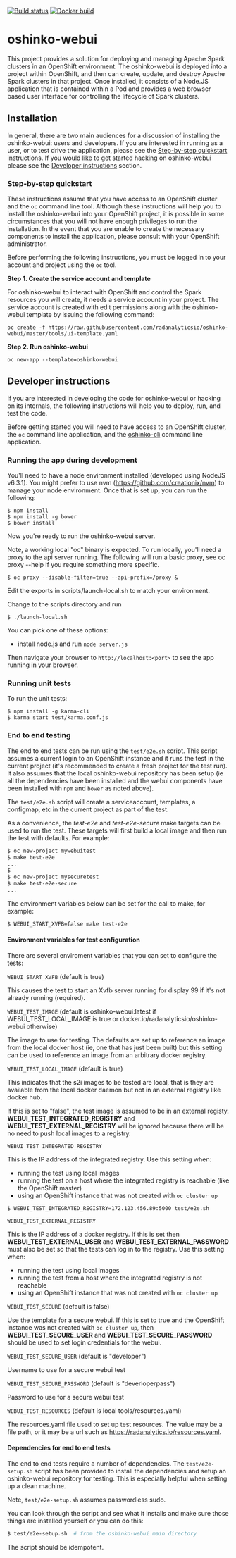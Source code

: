 [![Build status](https://travis-ci.org/radanalyticsio/oshinko-webui.svg?branch=master)](https://travis-ci.org/radanalyticsio/oshinko-webui)
[![Docker build](https://img.shields.io/docker/automated/radanalyticsio/oshinko-webui.svg)](https://hub.docker.com/r/radanalyticsio/oshinko-webui)

# oshinko-webui

This project provides a solution for deploying and managing Apache Spark
clusters in an OpenShift environment. The oshinko-webui is deployed into a
project within OpenShift, and then can create, update, and destroy Apache
Spark clusters in that project. Once installed, it consists of a Node.JS
application that is contained within a Pod and provides a web browser based
user interface for controlling the lifecycle of Spark clusters.

## Installation

In general, there are two main audiences for a discussion of installing the
oshinko-webui: users and developers. If you are interested in running as a
user, or to test drive the application, please see the
[Step-by-step quickstart](https://github.com/radanalyticsio/oshinko-webui#step-by-step-quickstart)
instructions. If you would like to get started hacking on oshinko-webui please
see the
[Developer instructions](https://github.com/radanalyticsio/oshinko-webui#running-the-app-during-development)
section.

### Step-by-step quickstart

These instructions assume that you have access to an OpenShift cluster and
the `oc` command line tool. Although these instructions will help you to
install the oshinko-webui into your OpenShift project, it is possible in
some circumstances that you will not have enough privileges to run the
installation. In the event that you are unable to create the necessary
components to install the application, please consult with your OpenShift
administrator.

Before performing the following instructions, you must be logged in to
your account and project using the `oc` tool.

**Step 1. Create the service account and template**

For oshinko-webui to interact with OpenShift and control the Spark resources
you will create, it needs a service account in your project. The service account
is created with edit permissions along with the oshinko-webui template by issuing
the following command:

    oc create -f https://raw.githubusercontent.com/radanalyticsio/oshinko-webui/master/tools/ui-template.yaml

**Step 2. Run oshinko-webui**

    oc new-app --template=oshinko-webui

## Developer instructions

If you are interested in developing the code for oshinko-webui or hacking on
its internals, the following instructions will help you to deploy, run, and
test the code.

Before getting started you will need to have access to an OpenShift cluster,
the `oc` command line application, and the
[oshinko-cli](https://github.com/radanalyticsio/oshinko-cli) command line
application.

### Running the app during development

You'll need to have a node environment installed (developed using NodeJS v6.3.1).
You might prefer to use nvm (https://github.com/creationix/nvm)
to manage your node environment.
Once that is set up, you can run the following:

    $ npm install
    $ npm install -g bower
    $ bower install

Now you're ready to run the oshinko-webui server.

Note, a working local "oc" binary is expected.
To run locally, you'll need a proxy to the api server running.
The following will run a basic proxy, see oc proxy --help if you require
something more specific.

    $ oc proxy --disable-filter=true --api-prefix=/proxy &

Edit the exports in scripts/launch-local.sh to match your environment.

Change to the scripts directory and run

    $ ./launch-local.sh
     

You can pick one of these options:

* install node.js and run `node server.js`

Then navigate your browser to `http://localhost:<port>` to see the app running in
your browser.


### Running unit tests
To run the unit tests:

    $ npm install -g karma-cli
    $ karma start test/karma.conf.js


### End to end testing

The end to end tests can be run using the `test/e2e.sh` script.
This script assumes a current login to an OpenShift instance
and it runs the test in the current project (it's recommended
to create a fresh project for the test run). It also assumes
that the local oshinko-webui repository has been setup (ie all
the dependencies have been installed and the webui components
have been installed with `npm` and `bower` as noted above).

The `test/e2e.sh` script will create a serviceaccount,
templates, a configmap, etc in the current project as part
of the test.

As a convenience, the *test-e2e* and *test-e2e-secure* make
targets can be used to run the test. These targets will
first build a local image and then run the test with defaults.
For example:

```sh
$ oc new-project mywebuitest
$ make test-e2e
...
$
$ oc new-project mysecuretest
$ make test-e2e-secure
...
```

The environment variables below can be set for the call
to make, for example:

```sh
$ WEBUI_START_XVFB=false make test-e2e
```

#### Environment variables for test configuration

There are several enviroment variables that you can set
to configure the tests:

``WEBUI_START_XVFB`` (default is true)

  This causes the test to start an Xvfb server running
  for display 99 if it's not already running (required).

``WEBUI_TEST_IMAGE`` (default is oshinko-webui:latest if WEBUI_TEST_LOCAL_IMAGE is true or docker.io/radanalyticsio/oshinko-webui otherwise)

  The image to use for testing. The defaults are set up to
  reference an image from the local docker host (ie, one that has just been
  built) but this setting can be used to reference an image from an arbitrary
  docker registry.

``WEBUI_TEST_LOCAL_IMAGE`` (default is true)

  This indicates that the s2i images to be tested are local, that is they
  are available from the local docker daemon but not in an external registry
  like docker hub.

  If this is set to "false", the test image is assumed to be in an external
  registy. **WEBUI_TEST_INTEGRATED_REGISTRY** and **WEBUI_TEST_EXTERNAL_REGISTRY**
  will be ignored because there will be no need to push local images to
  a registry.

``WEBUI_TEST_INTEGRATED_REGISTRY``

  This is the IP address of the integrated registry. Use this setting when:
  * running the test using local images
  * running the test on a host where the integrated registry is reachable (like the OpenShift master)
  * using an OpenShift instance that was not created with `oc cluster up`

```sh
$ WEBUI_TEST_INTEGRATED_REGISTRY=172.123.456.89:5000 test/e2e.sh
```

``WEBUI_TEST_EXTERNAL_REGISTRY``

  This is the IP address of a docker registry. If this is set then
  **WEBUI_TEST_EXTERNAL_USER** and **WEBUI_TEST_EXTERNAL_PASSWORD** must also
  be set so that the tests can log in to the registry.
  Use this setting when:
  * running the test using local images
  * running the test from a host where the integrated registry is not reachable
  * using an OpenShift instance that was not created with `oc cluster up`

``WEBUI_TEST_SECURE`` (default is false)

  Use the template for a secure webui. If this is set to true
  and the OpenShift instance was not created with `oc cluster up`,
  then **WEBUI_TEST_SECURE_USER** and **WEBUI_TEST_SECURE_PASSWORD**
  should be used to set login credentials for the webui.

``WEBUI_TEST_SECURE_USER`` (default is "developer")

  Username to use for a secure webui test

``WEBUI_TEST_SECURE_PASSWORD`` (default is "deverloperpass")

  Password to use for a secure webui test

``WEBUI_TEST_RESOURCES`` (default is local tools/resources.yaml)

  The resources.yaml file used to set up test resources. The value
  may be a file path, or it may be a url such as
  https://radanalytics.io/resources.yaml.

#### Dependencies for end to end tests

The end to end tests require a number of dependencies.
The `test/e2e-setup.sh` script has been provided to install
the dependencies and setup an oshinko-webui repository
for testing. This is especially helpful when setting up
a clean machine.

Note, `test/e2e-setup.sh` assumes passwordless sudo.

You can look through the script and see what it installs
and make sure those things are installed yourself or you
can do this:

```bash
$ test/e2e-setup.sh  # from the oshinko-webui main directory
```

The script should be idempotent.
